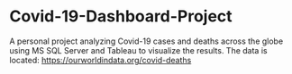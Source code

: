 # Covid-19-Dashboard-Project
A personal project analyzing Covid-19 cases and deaths across the globe using MS SQL Server and Tableau to visualize the results. The data is located: https://ourworldindata.org/covid-deaths
